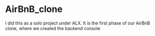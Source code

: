 # AirBnB_clone
I did this as a solo project under ALX. It is the first phase of our AirBnB clone, where we created the backend console
